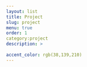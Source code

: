 ```yaml
---
layout: list
title: Project
slug: project
menu: true
order: 1
category:project
description: >
	
accent_color: rgb(38,139,210)
---
```

